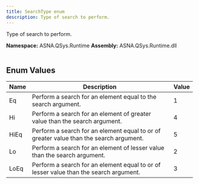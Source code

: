 ```yaml
---
title: SearchType enum
description: Type of search to perform.
---
```


Type of search to perform.

**Namespace:** ASNA.QSys.Runtime
**Assembly:** ASNA.QSys.Runtime.dll
<br>
<br>

## Enum Values

| Name | Description | Value
| --- | --- | --- 
| Eq | Perform a search for an element equal to the search argument. | 1 |
| Hi | Perform a search for an element of greater value than the search argument. | 4 |
| HiEq | Perform a search for an element equal to or of greater value than the search argument. | 5 |
| Lo | Perform a search for an element of lesser value than the search argument. | 2 |
| LoEq | Perform a search for an element equal to or of lesser value than the search argument. | 3 |
